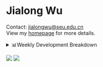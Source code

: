 #  Jialong Wu

Contact: jialongwu@seu.edu.cn<br>
View my [homepage](https://callanwu.github.io/) for more details.

<details><summary>📊Weekly Development Breakdown</summary>

<!--START_SECTION:waka-->

```txt
From: 22 December 2024 - To: 29 December 2024

Total Time: 16 hrs 1 min

Python       11 hrs 53 mins  ██████████████████▓░░░░░░   74.16 %
Other        2 hrs 38 mins   ████░░░░░░░░░░░░░░░░░░░░░   16.49 %
JSON         31 mins         ▓░░░░░░░░░░░░░░░░░░░░░░░░   03.23 %
Text         22 mins         ▓░░░░░░░░░░░░░░░░░░░░░░░░   02.31 %
CSV          21 mins         ▓░░░░░░░░░░░░░░░░░░░░░░░░   02.28 %
```

<!--END_SECTION:waka-->

[![wakatime](https://wakatime.com/badge/user/c6720b29-9431-4a60-bc9d-e1fb2b6bd65f.svg)](https://wakatime.com/@c6720b29-9431-4a60-bc9d-e1fb2b6bd65f)
</details>

[![](https://img.shields.io/badge/Google%20Scholar-4385FE.svg?&color=d6d6d6&style=flat-square&logo=google-scholar)](https://scholar.google.com/citations?user=6eg2m4YAAAAJ)
![](https://komarev.com/ghpvc/?username=callanwu)
